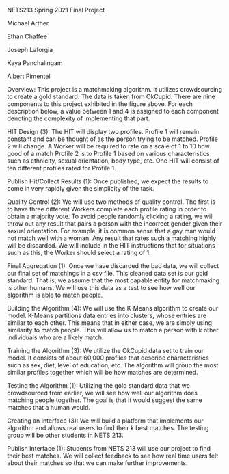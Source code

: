 NETS213 Spring 2021 Final Project


Michael Arther

Ethan Chaffee

Joseph Laforgia

Kaya Panchalingam

Albert Pimentel


Overview:
This project is a matchmaking algorithm. It utilizes crowdsourcing to create a gold standard. The
data is taken from OkCupid. There are nine components to this project exhibited in the figure
above. For each description below, a value between 1 and 4 is assigned to each component
denoting the complexity of implementing that part.

HIT Design (3):
The HIT will display two profiles. Profile 1 will remain constant and can be thought of as the
person trying to be matched. Profile 2 will change. A Worker will be required to rate on a scale
of 1 to 10 how good of a match Profile 2 is to Profile 1 based on various characteristics such as
ethnicity, sexual orientation, body type, etc. One HIT will consist of ten different profiles rated
for Profile 1.

Publish Hit/Collect Results (1):
Once published, we expect the results to come in very rapidly given the simplicity of the task.

Quality Control (2):
We will use two methods of quality control. The first is to have three different Workers
complete each profile rating in order to obtain a majority vote. To avoid people randomly
clicking a rating, we will throw out any result that pairs a person with the incorrect gender given
their sexual orientation. For example, it is common sense that a gay man would not match well
with a woman. Any result that rates such a matching highly will be discarded. We will include in
the HIT instructions that for situations such as this, the Worker should select a rating of 1.

Final Aggregation (1):
Once we have discarded the bad data, we will collect our final set of matchings in a csv file. This cleaned data set is our gold standard. That is, we assume that the most capable entity
for matchmaking is other humans. We will use this data as a test to see how well our algorithm
is able to match people.

Building the Algorithm (4):
We will use the K-Means algorithm to create our model. K-Means partitions data entries into
clusters, whose entries are similar to each other. This means that in either case, we are simply
using similarity to match people. This will allow us to match a person with k other individuals
who are a likely match.

Training the Algorithm (3):
We utilize the OkCupid data set to train our model. It consists of about 60,000 profiles that
describe characteristics such as sex, diet, level of education, etc. The algorithm will group the
most similar profiles together which will be how matches are determined.

Testing the Algorithm (1):
Utilizing the gold standard data that we crowdsourced from earlier, we will see how well our
algorithm does matching people together. The goal is that it would suggest the same matches
that a human would.

Creating an Interface (3):
We will build a platform that implements our algorithm and allows real users to find their k best
matches. The testing group will be other students in NETS 213.

Publish Interface (1):
Students from NETS 213 will use our project to find their best matches. We will collect feedback
to see how real time users felt about their matches so that we can make further improvements.

